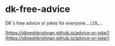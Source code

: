 # dk-free-advice
DK`s free advice or jokes for everyone... LOL...

[https://idineshkrishnan.github.io/advice-or-joke/](https://idineshkrishnan.github.io/advice-or-joke/)
